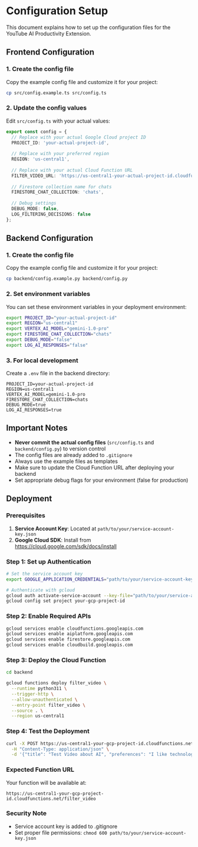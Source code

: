 # Configuration Setup

This document explains how to set up the configuration files for the YouTube AI Productivity Extension.

## Frontend Configuration

### 1. Create the config file

Copy the example config file and customize it for your project:

```bash
cp src/config.example.ts src/config.ts
```

### 2. Update the config values

Edit `src/config.ts` with your actual values:

```typescript
export const config = {
  // Replace with your actual Google Cloud project ID
  PROJECT_ID: 'your-actual-project-id',
  
  // Replace with your preferred region
  REGION: 'us-central1',
  
  // Replace with your actual Cloud Function URL
  FILTER_VIDEO_URL: 'https://us-central1-your-actual-project-id.cloudfunctions.net/filter_video',
  
  // Firestore collection name for chats
  FIRESTORE_CHAT_COLLECTION: 'chats',
  
  // Debug settings
  DEBUG_MODE: false,
  LOG_FILTERING_DECISIONS: false
};
```

## Backend Configuration

### 1. Create the config file

Copy the example config file and customize it for your project:

```bash
cp backend/config.example.py backend/config.py
```

### 2. Set environment variables

You can set these environment variables in your deployment environment:

```bash
export PROJECT_ID="your-actual-project-id"
export REGION="us-central1"
export VERTEX_AI_MODEL="gemini-1.0-pro"
export FIRESTORE_CHAT_COLLECTION="chats"
export DEBUG_MODE="false"
export LOG_AI_RESPONSES="false"
```

### 3. For local development

Create a `.env` file in the backend directory:

```
PROJECT_ID=your-actual-project-id
REGION=us-central1
VERTEX_AI_MODEL=gemini-1.0-pro
FIRESTORE_CHAT_COLLECTION=chats
DEBUG_MODE=true
LOG_AI_RESPONSES=true
```

## Important Notes

- **Never commit the actual config files** (`src/config.ts` and `backend/config.py`) to version control
- The config files are already added to `.gitignore`
- Always use the example files as templates
- Make sure to update the Cloud Function URL after deploying your backend
- Set appropriate debug flags for your environment (false for production)

## Deployment

### Prerequisites
1. **Service Account Key**: Located at `path/to/your/service-account-key.json`
2. **Google Cloud SDK**: Install from https://cloud.google.com/sdk/docs/install

### Step 1: Set up Authentication
```bash
# Set the service account key
export GOOGLE_APPLICATION_CREDENTIALS="path/to/your/service-account-key.json"

# Authenticate with gcloud
gcloud auth activate-service-account --key-file="path/to/your/service-account-key.json"
gcloud config set project your-gcp-project-id
```

### Step 2: Enable Required APIs
```bash
gcloud services enable cloudfunctions.googleapis.com
gcloud services enable aiplatform.googleapis.com
gcloud services enable firestore.googleapis.com
gcloud services enable cloudbuild.googleapis.com
```

### Step 3: Deploy the Cloud Function
```bash
cd backend

gcloud functions deploy filter_video \
  --runtime python311 \
  --trigger-http \
  --allow-unauthenticated \
  --entry-point filter_video \
  --source . \
  --region us-central1
```

### Step 4: Test the Deployment
```bash
curl -X POST https://us-central1-your-gcp-project-id.cloudfunctions.net/filter_video \
  -H "Content-Type: application/json" \
  -d '{"title": "Test Video about AI", "preferences": "I like technology and AI content"}'
```

### Expected Function URL
Your function will be available at:
```
https://us-central1-your-gcp-project-id.cloudfunctions.net/filter_video
```

### Security Note
- Service account key is added to .gitignore
- Set proper file permissions: `chmod 600 path/to/your/service-account-key.json`